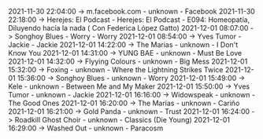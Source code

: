 2021-11-30 22:04:00 -> m.facebook.com - unknown - Facebook
2021-11-30 22:18:00 -> Herejes: El Podcast - Herejes: El Podcast - E094: Homeopatía, Diluyendo hacía la nada ( Con Federica López Gatto)
2021-12-01 08:07:00 -> Songhoy Blues - Worry - Worry
2021-12-01 08:54:00 -> Yves Tumor - Jackie - Jackie
2021-12-01 14:22:00 -> The Marias - unknown - I Don't Know You
2021-12-01 14:31:00 -> YUNG BAE - unknown - Must Be Love
2021-12-01 14:32:00 -> Flyying Colours - unknown - Big Mess
2021-12-01 15:32:00 -> Foxing - unknown - Where the Lightning Strikes Twice
2021-12-01 15:36:00 -> Songhoy Blues - unknown - Worry
2021-12-01 15:49:00 -> Kele - unknown - Between Me and My Maker
2021-12-01 15:50:00 -> Yves Tumor - unknown - Jackie
2021-12-01 16:16:00 -> Widowspeak - unknown - The Good Ones
2021-12-01 16:20:00 -> The Marías - unknown - Cariño
2021-12-01 16:21:00 -> Gold Panda - unknown - Trust
2021-12-01 16:24:00 -> Roadkill Ghost Choir - unknown - Classics (Die Young)
2021-12-01 16:29:00 -> Washed Out - unknown - Paracosm

